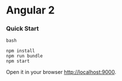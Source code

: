 # Angular 2 

### Quick Start

```
bash

npm install
npm run bundle
npm start

```

Open it in your browser [http://localhost:9000](http://localhost:9000).